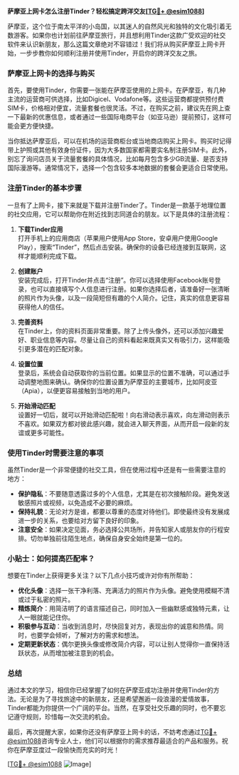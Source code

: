 **萨摩亚上网卡怎么注册Tinder？轻松搞定跨洋交友[[TG💪+ @esim1088](https://t.me/s/esim1088)]**

萨摩亚，这个位于南太平洋的小岛国，以其迷人的自然风光和独特的文化吸引着无数游客。如果你也计划前往萨摩亚旅行，并且想利用Tinder这款广受欢迎的社交软件来认识新朋友，那么这篇文章绝对不容错过！我们将从购买萨摩亚上网卡开始，一步步教你如何顺利注册并使用Tinder，开启你的跨洋交友之旅。

### 萨摩亚上网卡的选择与购买

首先，要使用Tinder，你需要一张能在萨摩亚使用的上网卡。在萨摩亚，有几种主流的运营商可供选择，比如Digicel、Vodafone等。这些运营商都提供预付费SIM卡，价格相对便宜，流量套餐也很灵活。不过，在购买之前，建议先在网上查一下最新的优惠信息，或者通过一些国际电商平台（如亚马逊）提前预订，这样可能会更方便快捷。

当你抵达萨摩亚后，可以在机场的运营商柜台或当地商店购买上网卡。购买时记得带上护照或其他有效身份证件，因为大多数国家都需要实名制注册SIM卡。此外，别忘了询问店员关于流量套餐的具体情况，比如每月包含多少GB流量、是否支持国际漫游等。通常情况下，选择一个包含较多本地数据的套餐会更适合日常使用。

### 注册Tinder的基本步骤

一旦有了上网卡，接下来就是下载并注册Tinder了。Tinder是一款基于地理位置的社交应用，它可以帮助你在附近找到志同道合的朋友。以下是具体的注册流程：

1. **下载Tinder应用**  
   打开手机上的应用商店（苹果用户使用App Store，安卓用户使用Google Play），搜索“Tinder”，然后点击安装。确保你的设备已经连接到互联网，这样才能顺利完成下载。

2. **创建账户**  
   安装完成后，打开Tinder并点击“注册”。你可以选择使用Facebook账号登录，也可以直接填写个人信息进行注册。如果你选择后者，请准备好一张清晰的照片作为头像，以及一段简短但有趣的个人简介。记住，真实的信息更容易获得他人的信任。

3. **完善资料**  
   在Tinder上，你的资料页面非常重要。除了上传头像外，还可以添加兴趣爱好、职业信息等内容。尽量让自己的资料看起来既真实又有吸引力，这样能吸引更多潜在的匹配对象。

4. **设置位置**  
   登录后，系统会自动获取你的当前位置。如果显示的位置不准确，可以通过手动调整地图来确认。确保你的位置设置为萨摩亚的主要城市，比如阿皮亚（Apia），以便更容易接触到当地的用户。

5. **开始滑动匹配**  
   设置好一切后，就可以开始滑动匹配啦！向右滑动表示喜欢，向左滑动则表示不喜欢。如果双方都对彼此感兴趣，就会进入聊天界面，从而开启一段新的友谊或更多可能性。

### 使用Tinder时需要注意的事项

虽然Tinder是一个非常便捷的社交工具，但在使用过程中还是有一些需要注意的地方：

- **保护隐私**：不要随意透露过多的个人信息，尤其是在初次接触阶段。避免发送敏感照片或视频，以免造成不必要的麻烦。
- **保持礼貌**：无论对方是谁，都要以尊重的态度对待他们。即使最终没有发展成进一步的关系，也要给对方留下良好的印象。
- **注意安全**：如果决定见面，务必选择公共场所，并告知家人或朋友你的行程安排。切勿单独前往陌生地点，确保自身安全始终是第一位的。

### 小贴士：如何提高匹配率？

想要在Tinder上获得更多关注？以下几点小技巧或许对你有所帮助：

- **优化头像**：选择一张干净利落、充满活力的照片作为头像。避免使用模糊不清或过于私密的照片。
- **精炼简介**：用简洁明了的语言描述自己，同时加入一些幽默感或独特元素，让人一眼就能记住你。
- **积极参与互动**：当收到消息时，尽快回复对方，表现出你的诚意和热情。同时，也要学会倾听，了解对方的需求和想法。
- **定期更新状态**：偶尔更换头像或修改简介内容，可以让别人觉得你一直保持活跃状态，从而增加被注意到的机会。

### 总结

通过本文的学习，相信你已经掌握了如何在萨摩亚成功注册并使用Tinder的方法。无论是为了寻找旅途中的新朋友，还是希望邂逅一段浪漫的爱情故事，Tinder都能为你提供一个广阔的平台。当然，在享受社交乐趣的同时，也不要忘记遵守规则，珍惜每一次交流的机会。

最后，再次提醒大家，如果你还没有萨摩亚上网卡的话，不妨考虑通过[TG💪+ @esim1088](https://t.me/s/esim1088)咨询专业人士，他们可以根据你的需求推荐最适合的产品和服务。祝你在萨摩亚度过一段愉快而充实的时光！

[[TG💪+ @esim1088](https://t.me/s/esim1088) ![Image](https://i.postimg.cc/4NQfJmqS/Snipaste-2025-05-13-00-14-12.png)]